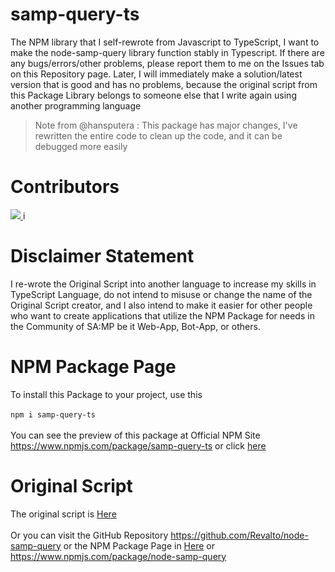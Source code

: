 # samp-query-ts
The NPM library that I self-rewrote from Javascript to TypeScript, I want to make the node-samp-query library function stably in Typescript. If there are any bugs/errors/other problems, please report them to me on the Issues tab on this Repository page. Later, I will immediately make a solution/latest version that is good and has no problems, because the original script from this Package Library belongs to someone else that I write again using another programming language

> Note from @hansputera : This package has major changes, I've rewritten the entire code to clean up the code, and it can be debugged more easily

# Contributors
<a href="https://github.com/lhamjaya08/samp-query-tsil/graphs/contributors">
  <img src="https://contrib.rocks/image?repo=ilhamjaya08/samp-query-ts" />
</a>i

# Disclaimer Statement
I re-wrote the Original Script into another language to increase my skills in TypeScript Language, do not intend to misuse or change the name of the Original Script creator, and I also intend to make it easier for other people who want to create applications that utilize the NPM Package for needs in the Community of SA:MP be it Web-App, Bot-App, or others.

# NPM Package Page
To install this Package to your project, use this 
<br><br>
```npm i samp-query-ts```
<br><br>
You can see the preview of this package at Official NPM Site https://www.npmjs.com/package/samp-query-ts or click <a href="https://www.npmjs.com/package/samp-query-ts">here</a>
# Original Script
The original script is <a href="https://github.com/Revalto/node-samp-query">Here</a>
<br><br>
Or you can visit the GitHub Repository https://github.com/Revalto/node-samp-query or the NPM Package Page in <a href="https://www.npmjs.com/package/node-samp-query">Here</a> or https://www.npmjs.com/package/node-samp-query

